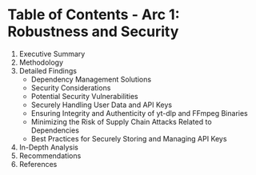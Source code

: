 # Table of Contents - Arc 1: Robustness and Security

1.  Executive Summary
2.  Methodology
3.  Detailed Findings
    *   Dependency Management Solutions
    *   Security Considerations
    *   Potential Security Vulnerabilities
    *   Securely Handling User Data and API Keys
    *   Ensuring Integrity and Authenticity of yt-dlp and FFmpeg Binaries
    *   Minimizing the Risk of Supply Chain Attacks Related to Dependencies
    *   Best Practices for Securely Storing and Managing API Keys
4.  In-Depth Analysis
5.  Recommendations
6.  References
